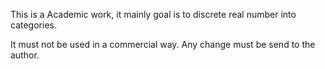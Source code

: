 
This is a Academic work, it mainly goal is to discrete real number into categories.

It must not be used in a commercial way.
Any change must be send to the author.

